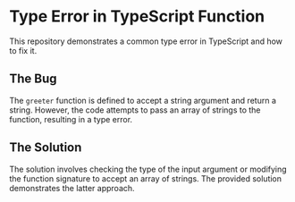 # Type Error in TypeScript Function
This repository demonstrates a common type error in TypeScript and how to fix it.

## The Bug
The `greeter` function is defined to accept a string argument and return a string. However, the code attempts to pass an array of strings to the function, resulting in a type error.

## The Solution
The solution involves checking the type of the input argument or modifying the function signature to accept an array of strings. The provided solution demonstrates the latter approach. 
